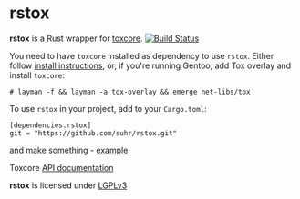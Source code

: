 rstox
====

**rstox** is a Rust wrapper for [toxcore].
[![Build Status](https://travis-ci.org/suhr/rstox.svg)](https://travis-ci.org/suhr/rstox)

You need to have `toxcore` installed as dependency to use `rstox`. Either follow [install instructions](https://github.com/irungentoo/toxcore/blob/master/INSTALL.md), or, if you're running Gentoo, add Tox overlay and install `toxcore`:
```
# layman -f && layman -a tox-overlay && emerge net-libs/tox
```

To use `rstox` in your project, add to your `Cargo.toml`:
```
[dependencies.rstox]
git = "https://github.com/suhr/rstox.git"
```
and make something - [example](/examples/test.rs)

Toxcore [API documentation](https://github.com/irungentoo/toxcore/blob/master/toxcore/tox.h)


**rstox** is licensed under [LGPLv3](LICENSE)


[toxcore]:https://github.com/irungentoo/toxcore
